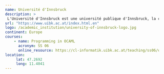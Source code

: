 ```yaml
---
name: Université d'Innsbruck
description: >
 L'Université d'Innsbruck est une université publique d'Innsbruck, la capitale de l'état fédéral autrichien du Tyrol, fondée en 1669
url: "https://www.uibk.ac.at/index.html.en"
logo: /academic_institution/university-of-innsbruck-logo.jpg
continent: Europe
courses:
    - name: Programming in OCAML
      acronym: SS 06
      online_resource: https://cl-informatik.uibk.ac.at/teaching/ss06/ocaml/schedule.php
location:
     lat: 47.2692
     long: 11.4041
---
```


